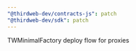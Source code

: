 ```yaml
---
"@thirdweb-dev/contracts-js": patch
"@thirdweb-dev/sdk": patch
---
```


TWMinimalFactory deploy flow for proxies
